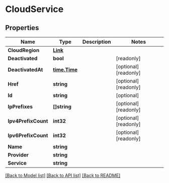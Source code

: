 # CloudService

## Properties

Name | Type | Description | Notes
------------ | ------------- | ------------- | -------------
**CloudRegion** | [**Link**](Link.md) |  | 
**Deactivated** | **bool** |  | [readonly] 
**DeactivatedAt** | [**time.Time**](time.Time.md) |  | [optional] [readonly] 
**Href** | **string** |  | [optional] [readonly] 
**Id** | **string** |  | [optional] 
**IpPrefixes** | **[]string** |  | [optional] [readonly] 
**Ipv4PrefixCount** | **int32** |  | [optional] [readonly] 
**Ipv6PrefixCount** | **int32** |  | [optional] [readonly] 
**Name** | **string** |  | 
**Provider** | **string** |  | 
**Service** | **string** |  | 

[[Back to Model list]](../README.md#documentation-for-models) [[Back to API list]](../README.md#documentation-for-api-endpoints) [[Back to README]](../README.md)



